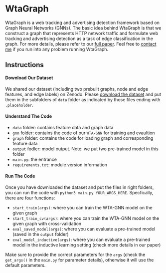 # WtaGraph
 WtaGraph is a web tracking and advertising detection framework based on Graph Neural Networks (GNNs). 
 The basic idea behind WtaGraph is that we construct a graph that represents HTTP network traffic and formulate web tracking and advertising detection as a task of edge classification in the graph.
 For more details, please refer to our [full paper](https://zhiju.me).
 Feel free to [contact me](https://zhiju.me) if you run into any problem running WtaGraph.
 
 ## Instructions
 #### Download Our Dataset
 We shared our dataset (including two prebuilt graphs, node and edge features, and edge labels) on Zenodo.
 Please [download the dataset](https://zenodo.org/record/5166790) and put them in the subfolders of `data` folder as indicated by those files ending with `.placeholder`.
 
 #### Understand The Code
  - `data` folder: contains feature data and graph data
  - `gnn` folder: contains the code of our `WTA-GNN` for training and evaultion 
  - `graph` folder: contains the code for loading graph and corresponding feature data
  - `output` fodler: model output. Note: we put two pre-trained model in this folder
  - `main.py`: the entrance
  - `requirements.txt`: module version information
 
 #### Run The Code
 Once you have downloaded the dataset and put the files in right folders, you can run the code with `python3 main.py YOUR_ARGS_HERE`.
 Specfically, there are four functions:
 - `start_train(args)`: where you can train the WTA-GNN model on the given graph
 - `start_train_cv(args)`: where you can train the WTA-GNN model on the given graph with cross-validation
 - `eval_saved_model(args)`: where you can evaluate a pre-trained model (saved in the `output` folder)
 - `eval_model_inductive(args)`: where you can evaluate a pre-trained model in the inductive learning setting (check more details in our paper)
 
 Make sure to provide the correct parameters for the `args` (check the `get_args()` in the `main.py` for parameter details), otherwise it will use the default parameters.

 

